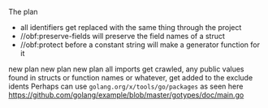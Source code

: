 The plan
- all identifiers get replaced with the same thing through the project
- //obf:preserve-fields will preserve the field names of a struct
- //obf:protect before a constant string will make  a generator function for it 

new plan new plan new plan
all imports get crawled, any public values found in structs or function names or whatever, get added to the exclude idents
Perhaps can use `golang.org/x/tools/go/packages`
as seen here https://github.com/golang/example/blob/master/gotypes/doc/main.go
